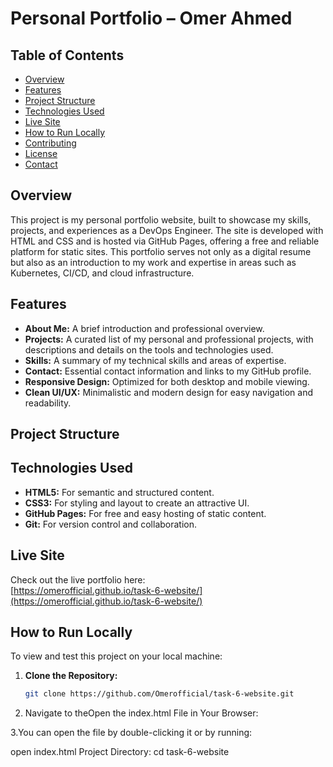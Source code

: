# Personal Portfolio – Omer Ahmed

## Table of Contents
- [Overview](#overview)
- [Features](#features)
- [Project Structure](#project-structure)
- [Technologies Used](#technologies-used)
- [Live Site](#live-site)
- [How to Run Locally](#how-to-run-locally)
- [Contributing](#contributing)
- [License](#license)
- [Contact](#contact)

## Overview
This project is my personal portfolio website, built to showcase my skills, projects, and experiences as a DevOps Engineer. The site is developed with HTML and CSS and is hosted via GitHub Pages, offering a free and reliable platform for static sites. This portfolio serves not only as a digital resume but also as an introduction to my work and expertise in areas such as Kubernetes, CI/CD, and cloud infrastructure.

## Features
- **About Me:** A brief introduction and professional overview.
- **Projects:** A curated list of my personal and professional projects, with descriptions and details on the tools and technologies used.
- **Skills:** A summary of my technical skills and areas of expertise.
- **Contact:** Essential contact information and links to my GitHub profile.
- **Responsive Design:** Optimized for both desktop and mobile viewing.
- **Clean UI/UX:** Minimalistic and modern design for easy navigation and readability.

## Project Structure
## Technologies Used
- **HTML5:** For semantic and structured content.
- **CSS3:** For styling and layout to create an attractive UI.
- **GitHub Pages:** For free and easy hosting of static content.
- **Git:** For version control and collaboration.

## Live Site
Check out the live portfolio here:  
[https://omerofficial.github.io/task-6-website/](https://omerofficial.github.io/task-6-website/)

## How to Run Locally
To view and test this project on your local machine:
1. **Clone the Repository:**
   ```bash
   git clone https://github.com/Omerofficial/task-6-website.git
   
 2. Navigate to theOpen the index.html File in Your Browser:

3.You can open the file by double-clicking it or by running:

open index.html Project Directory:
   cd task-6-website

   


